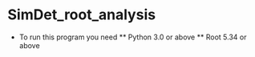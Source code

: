 # SimDet_root_analysis

* To run this program you need 
  ** Python 3.0 or above
  ** Root 5.34 or above